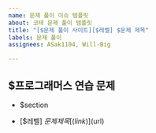 ```yaml
---
name: 문제 풀이 이슈 템플릿
about: 코테 문제 풀이 템플릿
title: "[$문제 풀이 사이트][$레벨] $문제 제목"
labels: 문제 풀이
assignees: ASak1104, Will-Big

---
```


## $프로그래머스 연습 문제

- $section

- [$레벨] $문제 제목 [(link)]($url)
